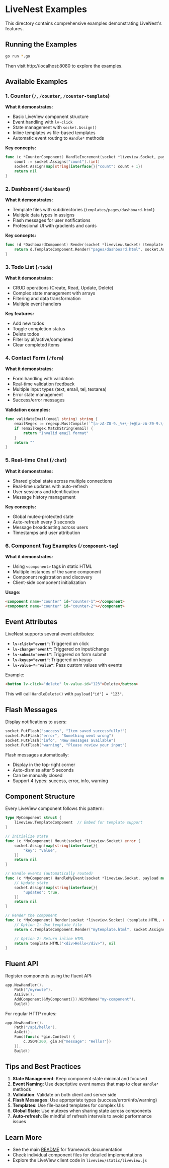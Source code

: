 # LiveNest Examples

This directory contains comprehensive examples demonstrating LiveNest's features.

## Running the Examples

```bash
go run *.go
```

Then visit http://localhost:8080 to explore the examples.

## Available Examples

### 1. Counter (`/`, `/counter`, `/counter-template`)

**What it demonstrates:**
- Basic LiveView component structure
- Event handling with `lv-click`
- State management with `socket.Assign()`
- Inline templates vs file-based templates
- Automatic event routing to `Handle*` methods

**Key concepts:**
```go
func (c *CounterComponent) HandleIncrement(socket *liveview.Socket, payload map[string]interface{}) error {
    count := socket.Assigns["count"].(int)
    socket.Assign(map[string]interface{}{"count": count + 1})
    return nil
}
```

### 2. Dashboard (`/dashboard`)

**What it demonstrates:**
- Template files with subdirectories (`templates/pages/dashboard.html`)
- Multiple data types in assigns
- Flash messages for user notifications
- Professional UI with gradients and cards

**Key concepts:**
```go
func (d *DashboardComponent) Render(socket *liveview.Socket) (template.HTML, error) {
    return d.TemplateComponent.Render("pages/dashboard.html", socket.Assigns)
}
```

### 3. Todo List (`/todo`)

**What it demonstrates:**
- CRUD operations (Create, Read, Update, Delete)
- Complex state management with arrays
- Filtering and data transformation
- Multiple event handlers

**Key features:**
- Add new todos
- Toggle completion status
- Delete todos
- Filter by all/active/completed
- Clear completed items

### 4. Contact Form (`/form`)

**What it demonstrates:**
- Form handling with validation
- Real-time validation feedback
- Multiple input types (text, email, tel, textarea)
- Error state management
- Success/error messages

**Validation examples:**
```go
func validateEmail(email string) string {
    emailRegex := regexp.MustCompile(`^[a-zA-Z0-9._%+\-]+@[a-zA-Z0-9.\-]+\.[a-zA-Z]{2,}$`)
    if !emailRegex.MatchString(email) {
        return "Invalid email format"
    }
    return ""
}
```

### 5. Real-time Chat (`/chat`)

**What it demonstrates:**
- Shared global state across multiple connections
- Real-time updates with auto-refresh
- User sessions and identification
- Message history management

**Key concepts:**
- Global mutex-protected state
- Auto-refresh every 3 seconds
- Message broadcasting across users
- Timestamps and user attribution

### 6. Component Tag Examples (`/component-tag`)

**What it demonstrates:**
- Using `<component>` tags in static HTML
- Multiple instances of the same component
- Component registration and discovery
- Client-side component initialization

**Usage:**
```html
<component name="counter" id="counter-1"></component>
<component name="counter" id="counter-2"></component>
```

## Event Attributes

LiveNest supports several event attributes:

- **`lv-click="event"`**: Triggered on click
- **`lv-change="event"`**: Triggered on input/change
- **`lv-submit="event"`**: Triggered on form submit
- **`lv-keyup="event"`**: Triggered on keyup
- **`lv-value-*="value"`**: Pass custom values with events

Example:
```html
<button lv-click="delete" lv-value-id="123">Delete</button>
```

This will call `HandleDelete()` with `payload["id"] = "123"`.

## Flash Messages

Display notifications to users:

```go
socket.PutFlash("success", "Item saved successfully!")
socket.PutFlash("error", "Something went wrong")
socket.PutFlash("info", "New messages available")
socket.PutFlash("warning", "Please review your input")
```

Flash messages automatically:
- Display in the top-right corner
- Auto-dismiss after 5 seconds
- Can be manually closed
- Support 4 types: success, error, info, warning

## Component Structure

Every LiveView component follows this pattern:

```go
type MyComponent struct {
    liveview.TemplateComponent  // Embed for template support
}

// Initialize state
func (c *MyComponent) Mount(socket *liveview.Socket) error {
    socket.Assign(map[string]interface{}{
        "key": "value",
    })
    return nil
}

// Handle events (automatically routed)
func (c *MyComponent) HandleMyEvent(socket *liveview.Socket, payload map[string]interface{}) error {
    // Update state
    socket.Assign(map[string]interface{}{
        "updated": true,
    })
    return nil
}

// Render the component
func (c *MyComponent) Render(socket *liveview.Socket) (template.HTML, error) {
    // Option 1: Use template file
    return c.TemplateComponent.Render("mytemplate.html", socket.Assigns)

    // Option 2: Return inline HTML
    return template.HTML("<div>Hello</div>"), nil
}
```

## Fluent API

Register components using the fluent API:

```go
app.NewHandler().
    Path("/myroute").
    AsLive().
    AddComponent(&MyComponent{}).WithName("my-component").
    Build()
```

For regular HTTP routes:

```go
app.NewHandler().
    Path("/api/hello").
    AsGet().
    Func(func(c *gin.Context) {
        c.JSON(200, gin.H{"message": "Hello!"})
    }).
    Build()
```

## Tips and Best Practices

1. **State Management**: Keep component state minimal and focused
2. **Event Naming**: Use descriptive event names that map to clear `Handle*` methods
3. **Validation**: Validate on both client and server side
4. **Flash Messages**: Use appropriate types (success/error/info/warning)
5. **Templates**: Use file-based templates for complex UIs
6. **Global State**: Use mutexes when sharing state across components
7. **Auto-refresh**: Be mindful of refresh intervals to avoid performance issues

## Learn More

- See the main [README](../README.md) for framework documentation
- Check individual component files for detailed implementations
- Explore the LiveView client code in `liveview/static/liveview.js`
